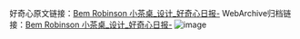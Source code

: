 好奇心原文链接：[Bem Robinson 小茶桌_设计_好奇心日报-](https://www.qdaily.com/articles/8050.html)
WebArchive归档链接：[Bem Robinson 小茶桌_设计_好奇心日报-](http://web.archive.org/web/20190623151958/https://www.qdaily.com/articles/8050.html)
![image](http://ww3.sinaimg.cn/large/007d5XDply1g3vcdk0rovj30u02kmh3a)